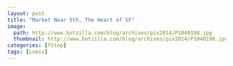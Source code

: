 ```yaml
---
layout: post
title: "Market Near 5th, The Heart of SF"
image:
  path: http://www.botzilla.com/blog/archives/pix2014/P1040198.jpg
  thumbnail: http://www.botzilla.com/blog/archives/pix2014/P1040198.jpg
categories: [fStop]
tags: [Lumix]
---
```


